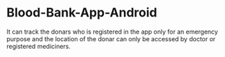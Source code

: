 # Blood-Bank-App-Android
It can track the donars who is registered in the app only for an emergency purpose and the location of the donar can only be accessed by doctor or registered mediciners.
